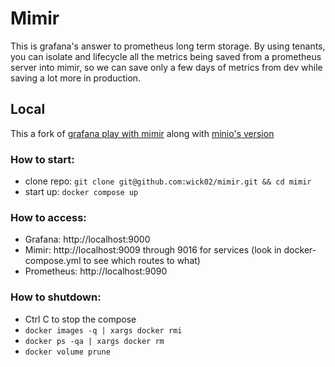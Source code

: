 # Mimir

This is grafana's answer to prometheus long term storage. By using tenants, you can isolate and lifecycle all the metrics being saved from a prometheus server into mimir, so we can save only a few days of metrics from dev while saving a lot more in production.

## Local

This a fork of [grafana play with mimir](https://grafana.com/tutorials/play-with-grafana-mimir/) along with [minio's version](https://blog.min.io/how-to-grafana-mimir-minio-persistent-metrics-storage/)

### How to start:

* clone repo: `git clone git@github.com:wick02/mimir.git && cd mimir`
* start up: `docker compose up`

### How to access:

* Grafana: http://localhost:9000
* Mimir: http://localhost:9009 through 9016 for services (look in docker-compose.yml to see which routes to what)
* Prometheus: http://localhost:9090

### How to shutdown:

* Ctrl C to stop the compose
* `docker images -q | xargs docker rmi`
* `docker ps -qa | xargs docker rm`
* `docker volume prune` 

